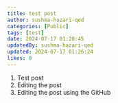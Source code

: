 ```yaml
---
title: test post
author: sushma-hazari-qed
categories: [Public]
tags: [test]
date: 2024-07-17 01:20:45 
updatedBy: sushma-hazari-qed
updated: 2024-07-17 01:26:24 
likes: 0
---
```


1. Test post
2. Editing the post
3. Editing the post using the GitHub
